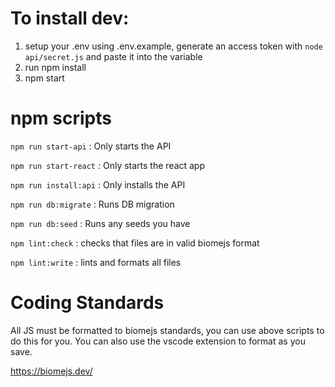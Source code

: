 # To install dev:
1. setup your .env using .env.example, generate an access token with ```node api/secret.js``` and paste it into the variable
2. run npm install
3. npm start

# npm scripts
```npm run start-api``` 
: Only starts the API

```npm run start-react```
: Only starts the react app

```npm run install:api```
: Only installs the API

```npm run db:migrate```
: Runs DB migration

```npm run db:seed```
: Runs any seeds you have

```npm lint:check```
: checks that files are in valid biomejs format

```npm lint:write```
: lints and formats all files

# Coding Standards
All JS must be formatted to biomejs standards, you can use above scripts to do this for you.
You can also use the vscode extension to format as you save.

https://biomejs.dev/
